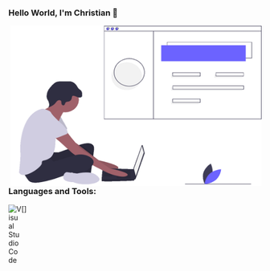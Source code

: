 ### Hello World, I'm Christian 👋

<img align="right" alt="GIF" src="https://github.com/cmereoiu/cmereoiu/blob/a9e72d6cce8a0b34cc183eebadba7e8c8ba22cb7/cm.gif" width="500" height="320" />

<!--
**cmereoiu/cmereoiu** is a ✨ _special_ ✨ repository because its `README.md` (this file) appears on your GitHub profile.

Here are some ideas to get you started:

- 🔭 I’m currently working on ...
- 🌱 I’m currently learning ...
- 👯 I’m looking to collaborate on ...
- 🤔 I’m looking for help with ...
- 💬 Ask me about ...
- 📫 How to reach me: ...
- 😄 Pronouns: ...
- ⚡ Fun fact: ...
-->
<br />

### Languages and Tools:
[<img color:white align="left" alt="Visual Studio Code" width="26px" src="https://cdn.jsdelivr.net/npm/simple-icons@3.13.0/icons/visualstudio.svg" />]
